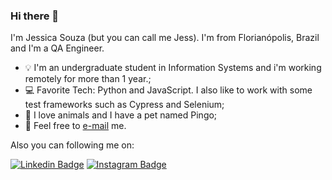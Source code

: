 ### Hi there 👋

I'm Jessica Souza (but you can call me Jess). I'm from Florianópolis, Brazil and I'm a QA Engineer.

* :bulb:  I'm an undergraduate student in Information Systems and i'm working remotely for more than 1 year.;
* :computer: Favorite Tech: Python and JavaScript. I also like to work with some test frameworks such as Cypress and Selenium;
* :dog: I love animals and I have a pet named Pingo; 
* :email: Feel free to [e-mail](mailto:jessica_schelly@hotmail.com.com) me.

Also you can following me on: 

[![Linkedin Badge](https://img.shields.io/badge/-LinkedIn-blue?style=flat&logo=LinkedIn&logoColor=white)](https://www.linkedin.com/in/jessica-schelly/)
[![Instagram Badge](https://img.shields.io/badge/-Instagram-C13584?style=flat&logo=Instagram&logoColor=white)](https://www.instagram.com/jessicaschelly/)

